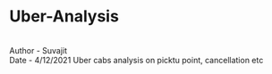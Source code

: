 # Uber-Analysis
<br>Author - Suvajit
<br>Date - 4/12/2021
<pr>Uber cabs analysis on picktu point, cancellation etc</pr>
